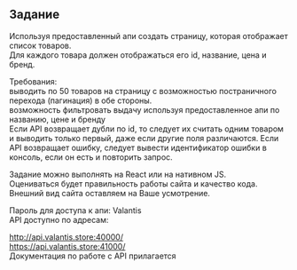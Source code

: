 <h2>Задание</h2>

Используя предоставленный апи создать страницу, которая отображает список товаров.<br />
Для каждого товара должен отображаться его id, название, цена и бренд.<br />

Требования:<br />
выводить по 50 товаров на страницу с возможностью постраничного перехода (пагинация) в обе стороны.<br />
возможность фильтровать выдачу используя предоставленное апи по названию, цене и бренду<br />
Если API возвращает дубли по id, то следует их считать одним товаром и выводить только первый, даже если другие поля различаются. Если API возвращает ошибку, следует вывести идентификатор ошибки в консоль, если он есть и повторить запрос.

Задание можно выполнять на React или на нативном JS.<br />
Оцениваться будет правильность работы сайта и качество кода.<br />
Внешний вид сайта оставляем на Ваше усмотрение.<br />

Пароль для доступа к апи: Valantis<br />
API доступно по адресам:<br />

http://api.valantis.store:40000/<br />
https://api.valantis.store:41000/<br />
Документация по работе с API прилагается
